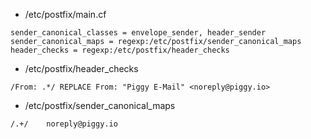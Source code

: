 * /etc/postfix/main.cf

```
sender_canonical_classes = envelope_sender, header_sender
sender_canonical_maps = regexp:/etc/postfix/sender_canonical_maps
header_checks = regexp:/etc/postfix/header_checks
```

* /etc/postfix/header_checks
```
/From: .*/ REPLACE From: "Piggy E-Mail" <noreply@piggy.io>
```

* /etc/postfix/sender_canonical_maps

```
/.+/    noreply@piggy.io
```
